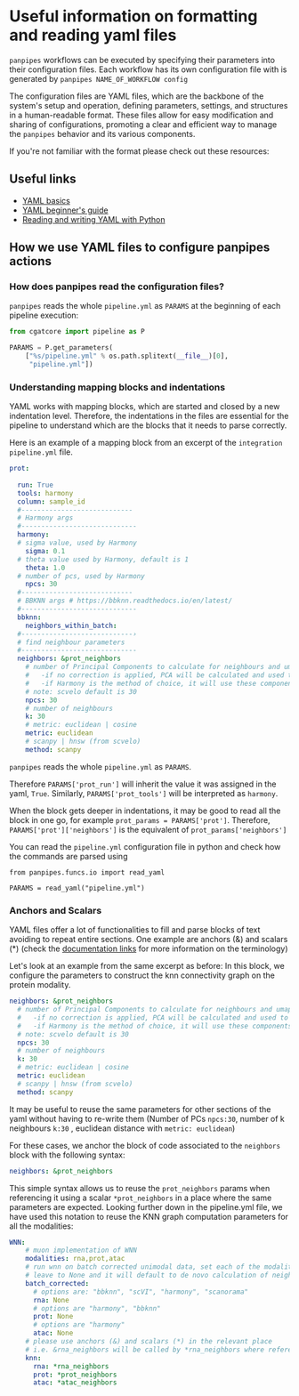 # Useful information on formatting and reading yaml files

`panpipes` workflows can be executed by specifying their parameters into their configuration files. Each workflow has its own configuration file with is generated by `panpipes NAME_OF_WORKFLOW config`

The configuration files are YAML files, which are the backbone of the system's setup and operation, defining parameters, settings, and structures in a human-readable format. These files allow for easy modification and sharing of configurations, promoting a clear and efficient way to manage the `panpipes` behavior and its various components.


If you're not familiar with the format please check out these resources:

## Useful links
- [YAML basics](https://www.tutorialspoint.com/yaml/yaml_basics.htm) 
- [YAML beginner's guide](https://www.redhat.com/sysadmin/yaml-beginners)
- [Reading and writing YAML with Python](https://python.land/data-processing/python-yaml#What_is_YAML)


## How we use YAML files to configure panpipes actions

### How does panpipes read the configuration files?

`panpipes` reads the whole `pipeline.yml` as `PARAMS` at the beginning of each pipeline execution:

```python
from cgatcore import pipeline as P

PARAMS = P.get_parameters(
    ["%s/pipeline.yml" % os.path.splitext(__file__)[0],
     "pipeline.yml"])

```

### Understanding mapping blocks and indentations

YAML works with mapping blocks, which are started and closed by a new indentation level.
Therefore, the indentations in the files are essential for the pipeline to understand which are the blocks that it needs to parse correctly.

Here is an example of a mapping block from an excerpt of the `integration` `pipeline.yml` file.

```yaml 
prot:
  
  run: True 
  tools: harmony
  column: sample_id 
  #----------------------------
  # Harmony args
  #-----------------------------
  harmony:
  # sigma value, used by Harmony
    sigma: 0.1 
  # theta value used by Harmony, default is 1
    theta: 1.0
  # number of pcs, used by Harmony
    npcs: 30
  #----------------------------
  # BBKNN args # https://bbknn.readthedocs.io/en/latest/
  #-----------------------------
  bbknn:
    neighbors_within_batch: 
  #----------------------------›
  # find neighbour parameters
  #-----------------------------
  neighbors: &prot_neighbors
    # number of Principal Components to calculate for neighbours and umap:
    #   -if no correction is applied, PCA will be calculated and used to run UMAP and clustering on
    #   -if Harmony is the method of choice, it will use these components to create a corrected dim red.)
    # note: scvelo default is 30
    npcs: 30
    # number of neighbours
    k: 30
    # metric: euclidean | cosine
    metric: euclidean
    # scanpy | hnsw (from scvelo)
    method: scanpy
```

`panpipes` reads the whole `pipeline.yml` as `PARAMS`. 

Therefore `PARAMS['prot_run']` will inherit the value it was assigned in the yaml, `True`.
Similarly, `PARAMS['prot_tools']` will be interpreted as `harmony`.

When the block gets deeper in indentations, it may be good to read all the block in one go, for example `prot_params = PARAMS['prot']`.
Therefore, `PARAMS['prot']['neighbors']` is the equivalent of `prot_params['neighbors']`

You can read the `pipeline.yml` configuration file in python and check how the commands are parsed using

```
from panpipes.funcs.io import read_yaml

PARAMS = read_yaml("pipeline.yml")
```

### Anchors and Scalars

YAML files offer a lot of functionalities to fill and parse blocks of text avoiding to repeat entire sections. 
One example are anchors (&) and scalars (*) (check the [documentation links](#useful-links) for more information on the terminology)

Let's look at an example from the same excerpt as before:
In this block, we configure the parameters to construct the knn connectivity graph on the protein modality.

```yaml
neighbors: &prot_neighbors
  # number of Principal Components to calculate for neighbours and umap:
  #   -if no correction is applied, PCA will be calculated and used to run UMAP and clustering on
  #   -if Harmony is the method of choice, it will use these components to create a corrected dim red.)
  # note: scvelo default is 30
  npcs: 30
  # number of neighbours
  k: 30
  # metric: euclidean | cosine
  metric: euclidean
  # scanpy | hnsw (from scvelo)
  method: scanpy
```

It may be useful to reuse the same parameters for other sections of the yaml without having to re-write them (Number of PCs `npcs:30`, number of k neighbours `k:30` , euclidean distance with `metric: euclidean`)

For these cases, we anchor the block of code associated to the `neighbors` block with the following syntax:

```yaml
neighbors: &prot_neighbors
```

This simple syntax allows us to reuse the `prot_neighbors` params when referencing it using a scalar `*prot_neighbors` in a place where the same parameters are expected.
Looking further down in the pipeline.yml file, we have used this notation to reuse the KNN graph computation parameters for all the modalities:

```yaml
WNN:
    # muon implementation of WNN 
    modalities: rna,prot,atac 
    # run wnn on batch corrected unimodal data, set each of the modalities you want to use to calc WNN to ONE method.
    # leave to None and it will default to de novo calculation of neighbours on non corrected data for that modality using specified params 
    batch_corrected:
      # options are: "bbknn", "scVI", "harmony", "scanorama"
      rna: None
      # options are "harmony", "bbknn"
      prot: None
      # options are "harmony"
      atac: None 
    # please use anchors (&) and scalars (*) in the relevant place
    # i.e. &rna_neighbors will be called by *rna_neighbors where referenced
    knn:
      rna: *rna_neighbors
      prot: *prot_neighbors
      atac: *atac_neighbors
  
```

